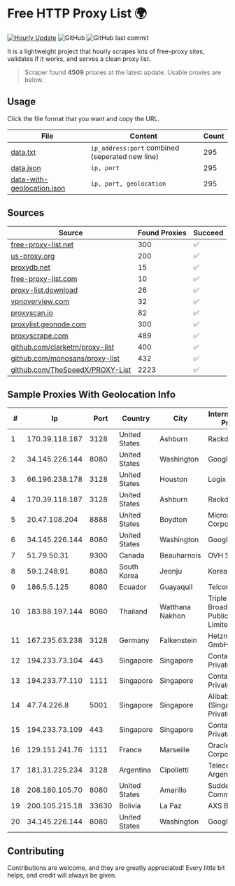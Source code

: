
# Free HTTP Proxy List 🌍

[![Hourly Update](https://github.com/mertguvencli/http-proxy-list/actions/workflows/main.yml/badge.svg?branch=main)](https://github.com/mertguvencli/http-proxy-list/actions/workflows/main.yml)
![GitHub](https://img.shields.io/github/license/mertguvencli/http-proxy-list)
![GitHub last commit](https://img.shields.io/github/last-commit/mertguvencli/http-proxy-list)

It is a lightweight project that hourly scrapes lots of free-proxy sites, validates if it works, and serves a clean proxy list.


> Scraper found **4509** proxies at the latest update. Usable proxies are below.

## Usage

Click the file format that you want and copy the URL.


|File|Content|Count|
|----|-------|-----|
|[data.txt](https://raw.githubusercontent.com/mertguvencli/http-proxy-list/main/proxy-list/data.txt)|`ip_address:port` combined (seperated new line)|295|
|[data.json](https://raw.githubusercontent.com/mertguvencli/http-proxy-list/main/proxy-list/data.json)|`ip, port`|295|
|[data-with-geolocation.json](https://raw.githubusercontent.com/mertguvencli/http-proxy-list/main/proxy-list/data-with-geolocation.json)|`ip, port, geolocation`|295|

## Sources

|Source|Found Proxies|Succeed|
|------|-------------|-------|
|[free-proxy-list.net](https://free-proxy-list.net)|300|✅|
|[us-proxy.org](https://www.us-proxy.org)|200|✅|
|[proxydb.net](http://proxydb.net)|15|✅|
|[free-proxy-list.com](https://free-proxy-list.com/?page=&port=&type%5B%5D=http&type%5B%5D=https&up_time=0&search=Search)|10|✅|
|[proxy-list.download](https://www.proxy-list.download/HTTP)|26|✅|
|[vpnoverview.com](https://vpnoverview.com/privacy/anonymous-browsing/free-proxy-servers)|32|✅|
|[proxyscan.io](https://www.proxyscan.io)|82|✅|
|[proxylist.geonode.com](https://proxylist.geonode.com/api/proxy-list?limit=300&page=1&sort_by=lastChecked&sort_type=desc&protocols=http,https)|300|✅|
|[proxyscrape.com](https://api.proxyscrape.com/v2/?request=displayproxies&protocol=http&timeout=10000&country=all&ssl=all&anonymity=all)|489|✅|
|[github.com/clarketm/proxy-list](https://raw.githubusercontent.com/clarketm/proxy-list/master/proxy-list-raw.txt)|400|✅|
|[github.com/monosans/proxy-list](https://raw.githubusercontent.com/monosans/proxy-list/main/proxies/http.txt)|432|✅|
|[github.com/TheSpeedX/PROXY-List](https://raw.githubusercontent.com/TheSpeedX/PROXY-List/master/http.txt)|2223|✅|


## Sample Proxies With Geolocation Info

|#|Ip|Port|Country|City|Internet Service Provider|
|-|--|----|-------|----|-------------------------|
|1|170.39.118.187|3128|United States|Ashburn|Rackdog, LLC|
|2|34.145.226.144|8080|United States|Washington|Google LLC|
|3|66.196.238.178|3128|United States|Houston|Logix|
|4|170.39.118.187|3128|United States|Ashburn|Rackdog, LLC|
|5|20.47.108.204|8888|United States|Boydton|Microsoft Corporation|
|6|34.145.226.144|8080|United States|Washington|Google LLC|
|7|51.79.50.31|9300|Canada|Beauharnois|OVH SAS|
|8|59.1.248.91|8080|South Korea|Jeonju|Korea Telecom|
|9|186.5.5.125|8080|Ecuador|Guayaquil|Telconet S.A|
|10|183.88.197.144|8080|Thailand|Watthana Nakhon|Triple T Broadband Public Company Limited|
|11|167.235.63.238|3128|Germany|Falkenstein|Hetzner Online GmbH|
|12|194.233.73.104|443|Singapore|Singapore|Contabo Asia Private Limited|
|13|194.233.77.110|1111|Singapore|Singapore|Contabo Asia Private Limited|
|14|47.74.226.8|5001|Singapore|Singapore|Alibaba Cloud (Singapore) Private Limited|
|15|194.233.73.109|443|Singapore|Singapore|Contabo Asia Private Limited|
|16|129.151.241.76|1111|France|Marseille|Oracle Corporation|
|17|181.31.225.234|3128|Argentina|Cipolletti|Telecom Argentina S.A|
|18|208.180.105.70|8080|United States|Amarillo|Suddenlink Communications|
|19|200.105.215.18|33630|Bolivia|La Paz|AXS Bolivia S. A.|
|20|34.145.226.144|8080|United States|Washington|Google LLC|



## Contributing

Contributions are welcome, and they are greatly appreciated! Every
little bit helps, and credit will always be given.

